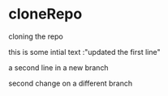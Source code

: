 # cloneRepo
cloning the repo


this is some intial text :"updated the first line"

a second line in a new branch

second change on a different branch
